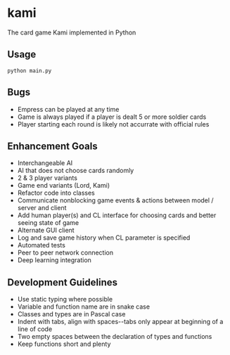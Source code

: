 # kami
The card game Kami implemented in Python

## Usage
`python main.py`

## Bugs
- Empress can be played at any time
- Game is always played if a player is dealt 5 or more soldier cards
- Player starting each round is likely not accurrate with official rules

## Enhancement Goals
- Interchangeable AI
- AI that does not choose cards randomly
- 2 & 3 player variants
- Game end variants (Lord, Kami)
- Refactor code into classes
- Communicate nonblocking game events & actions between model / server and client
- Add human player(s) and CL interface for choosing cards and better seeing state of game
- Alternate GUI client
- Log and save game history when CL parameter is specified
- Automated tests
- Peer to peer network connection
- Deep learning integration

## Development Guidelines
- Use static typing where possible
- Variable and function name are in snake case
- Classes and types are in Pascal case
- Indent with tabs, align with spaces--tabs only appear at beginning of a line of code
- Two empty spaces between the declaration of types and functions
- Keep functions short and plenty
